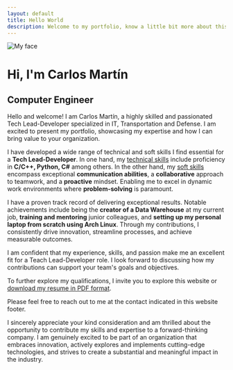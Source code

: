 ```yaml
---
layout: default
title: Hello World
description: Welcome to my portfolio, know a little bit more about this Computer Engineer and technology enthusiast!
---
```

<div class="circular--portrait upper-img">
<img title="My Face" alt="My face" src="/assets/img/my_face.png">
</div>

# Hi, I'm Carlos Martín
## Computer Engineer
Hello and welcome! I am Carlos Martín, a highly skilled and passionated Tech Lead-Developer specialized in IT, Transportation and Defense. I am excited to present my portfolio, showcasing my expertise and how I can bring value to your organization.

I have developed a wide range of technical and soft skills I find essential for a **Tech Lead-Developer**. In one hand, my [technical skills](/hard-skills) include proficiency in **C/C++, Python, C#** among others. In the other hand, my [soft skills](/soft-skills) encompass exceptional **communication abilities**, a **collaborative** approach to teamwork, and a **proactive** mindset. Enabling me to excel in dynamic work environments where **problem-solving** is paramount.

I have a proven track record of delivering exceptional results. Notable achievements include being the **creator of a Data Warehouse** at my current job, **training and mentoring** junior colleagues, and **setting up my personal laptop from scratch using Arch Linux**. Through my contributions, I consistently drive innovation, streamline processes, and achieve measurable outcomes.

I am confident that my experience, skills, and passion make me an excellent fit for a Teach Lead-Developer role. I look forward to discussing how my contributions can support your team's goals and objectives.

To further explore my qualifications, I invite you to explore this website or [download my resume in PDF format](/assets/docs/Carlosmape-cv.pdf).

Please feel free to reach out to me at the contact indicated in this website footer.

I sincerely appreciate your kind consideration and am thrilled about the opportunity to contribute my skills and expertise to a forward-thinking company. I am genuinely excited to be part of an organization that embraces innovation, actively explores and implements cutting-edge technologies, and strives to create a substantial and meaningful impact in the industry.
